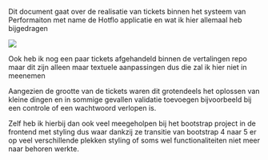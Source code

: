 Dit document gaat over de realisatie van tickets binnen het systeem van Performaiton met name de Hotflo applicatie en wat ik hier allemaal heb bijgedragen

![](RackMultipart20230529-1-6tnrew_html_f91cbc3b41cd97ba.png)

Ook heb ik nog een paar tickets afgehandeld binnen de vertalingen repo maar dit zijn alleen maar textuele aanpassingen dus die zal ik hier niet in meenemen

Aangezien de grootte van de tickets waren dit grotendeels het oplossen van kleine dingen en in sommige gevallen validatie toevoegen bijvoorbeeld bij een controle of een wachtwoord verlopen is.

Zelf heb ik hierbij dan ook veel meegeholpen bij het bootstrap project in de frontend met styling dus waar dankzij ze transitie van bootstrap 4 naar 5 er op veel verschillende plekken styling of soms wel functionaliteiten niet meer naar behoren werkte.
